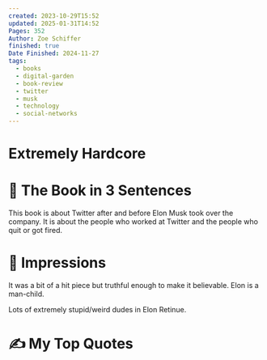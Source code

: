 ```yaml
---
created: 2023-10-29T15:52
updated: 2025-01-31T14:52
Pages: 352
Author: Zoe Schiffer
finished: true
Date Finished: 2024-11-27
tags:
  - books
  - digital-garden
  - book-review
  - twitter
  - musk
  - technology
  - social-networks
---
```

# Extremely Hardcore


# 🚀 The Book in 3 Sentences
This book is about Twitter after and before Elon Musk took over the company. It is about the people who worked at Twitter and the people who quit or got fired. 

# 🎨 Impressions
It was a bit of a hit piece but truthful enough to make it believable. 
Elon is a man-child.

Lots of extremely stupid/weird dudes in Elon Retinue. 


# ✍️ My Top  Quotes


